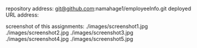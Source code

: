 
repository address: git@github.com:namahage1/employeeInfo.git
deployed URL address:

screenshot of this assignments: 
./images/screenshot1.jpg
./images/screenshot2.jpg
./images/screenshot3.jpg
./images/screenshot4.jpg
./images/screenshot5.jpg
